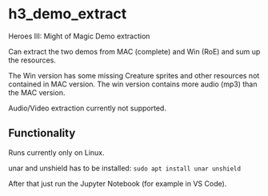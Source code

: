 # h3_demo_extract
Heroes III: Might of Magic Demo extraction

Can extract the two demos from MAC (complete) and Win (RoE) and sum up the resources.

The Win version has some missing Creature sprites and other resources not contained in MAC version. The win version contains more audio (mp3) than the MAC version.

Audio/Video extraction currently not supported.

## Functionality
Runs currently only on Linux.

unar and unshield has to be installed:
`sudo apt install unar unshield`

After that just run the Jupyter Notebook (for example in VS Code).
